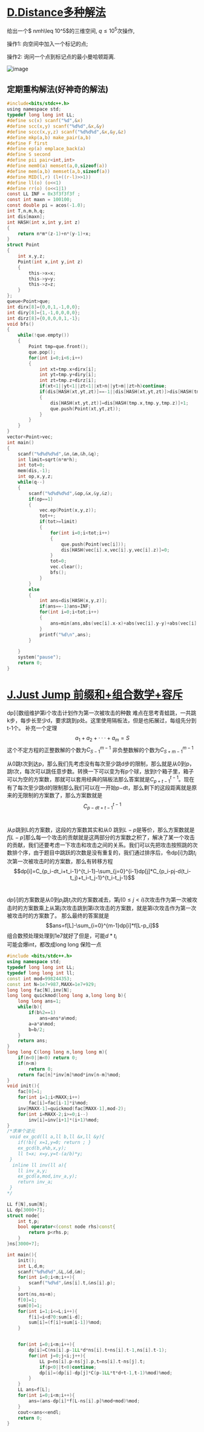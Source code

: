 # [D.Distance多种解法](https://ac.nowcoder.com/acm/contest/888/D)
给出一个$ n*m*h\leq 10^5$的三维空间, $q\leq10^5$次操作, 

操作1: 向空间中加入一个标记的点;

操作2: 询问一个点到标记点的最小曼哈顿距离.

![image](https://img-blog.csdnimg.cn/20190810224524255.png)
## 定期重构解法(好神奇的解法)
```c
#include<bits/stdc++.h>
using namespace std;
typedef long long int LL;
#define sc(x) scanf("%d",&x)
#define scc(x,y) scanf("%d%d",&x,&y)
#define sccc(x,y,z) scanf("%d%d%d",&x,&y,&z)
#define mkp(a,b) make_pair(a,b)
#define F first
#define ep(a) emplace_back(a)
#define S second
#define pii pair<int,int>
#define mem0(a) memset(a,0,sizeof(a))
#define mem(a,b) memset(a,b,sizeof(a))
#define MID(l,r) (l+((r-l)>>1))
#define ll(o) (o<<1)
#define rr(o) (o<<1|1)
const LL INF = 0x3f3f3f3f ;
const int maxn = 100100;
const double pi = acos(-1.0);
int T,n,m,h,q;
int dis[maxn];
int HASH(int x,int y,int z)
{
    return n*m*(z-1)+n*(y-1)+x;
}
struct Point
{
    int x,y,z;
    Point(int x,int y,int z)
    {
        this->x=x;
        this->y=y;
        this->z=z;
    }
};
queue<Point>que;
int dirx[8]={0,0,1,-1,0,0};
int diry[8]={1,-1,0,0,0,0};
int dirz[8]={0,0,0,0,1,-1};
void bfs()
{
    while(!que.empty())
    {
        Point tmp=que.front();
        que.pop();
        for(int i=0;i<6;i++)
        {
            int xt=tmp.x+dirx[i];
            int yt=tmp.y+diry[i];
            int zt=tmp.z+dirz[i];
            if(xt<1||yt<1||zt<1||xt>n||yt>m||zt>h)continue;
            if(dis[HASH(xt,yt,zt)]==-1||dis[HASH(xt,yt,zt)]>dis[HASH(tmp.x,tmp.y,tmp.z)]+1)
            {
                dis[HASH(xt,yt,zt)]=dis[HASH(tmp.x,tmp.y,tmp.z)]+1;
                que.push(Point(xt,yt,zt));
            }
        }
    }
}
vector<Point>vec;
int main()
{
    scanf("%d%d%d%d",&n,&m,&h,&q);
    int limit=sqrt(n*m*h);
    int tot=0;
    mem(dis,-1);
    int op,x,y,z;
    while(q--)
    {
        scanf("%d%d%d%d",&op,&x,&y,&z);
        if(op==1)
        {
            vec.ep(Point(x,y,z));
            tot++;
            if(tot>=limit)
            {
                for(int i=0;i<tot;i++)
                {
                    que.push(Point(vec[i]));
                    dis[HASH(vec[i].x,vec[i].y,vec[i].z)]=0;
                }
                tot=0;
                vec.clear();
                bfs();
            }
        }
        else
        {
            int ans=dis[HASH(x,y,z)];
            if(ans==-1)ans=INF;
            for(int i=0;i<tot;i++)
            {
                ans=min(ans,abs(vec[i].x-x)+abs(vec[i].y-y)+abs(vec[i].z-z));
            }
            printf("%d\n",ans);
        }
        
    }
    system("pause");
    return 0;
}
```
# [J.Just Jump 前缀和+组合数学+容斥](https://ac.nowcoder.com/acm/contest/888/J)
dp[i]数组维护第i个攻击计划作为第一次被攻击的种数
难点在思考青蛙跳，一共跳k步，每步长至少d，要求跳到p处。这里使用隔板法，但是也拓展过，每组先分到t-1个。
补充一个定理
$$a_1+a_2+···+a_m=S$$
这个不定方程的正整数解的个数为$C_{S-1}^{m-1}$
非负整数解的个数为$C_{S+m-1}^{m-1}$

从0跳t次到达p，那么我们先考虑没有每次至少跳d步的限制，那么就是从0到p，跳t次，每次可以跳任意步数。转换一下可以变为有p个球，放到t个箱子里，箱子可以为空的方案数，那就可以套用经典的隔板法那么答案就是$C_{p+t-1}^{t-1}$。现在有了每次至少跳d的限制那么我们可以在一开始p−dt，那么剩下的这段距离就是原来的无限制的方案数了，那么方案数就是
$$C_{p-dt+t-1}^{t-1}$$
​	
 
从p跳到L的方案数，这段的方案数其实和从0 跳到$L-p$是等价，那么方案数就是$f[L-p]$那么每一个攻击的贡献就是这两部分的方案数之积了，解决了某一个攻击的贡献，我们还要考虑一下攻击和攻击之间的关系。我们可以先把攻击按照跳的次数排个序，由于题目中跳跃的次数是没有重复的，我们通过排序后，令dp[i]为跳$t_i$次第一次被攻击时的方案数，那么有转移方程
$$dp[i]=C_{p_i-dt_i+t_i-1}^{t_i-1}-\sum_{j=0}^{i-1}dp[j]*C_{p_i-pj-d(t_i-t_j)+t_i-t_j-1}^{t_i-t_j-1}$$
​	
 

$dp[i]$的方案数是从0到$p_i$跳$t_i$次的方案数减去，第$j(0 \leq j < i)$次攻击作为第一次被攻击时的方案数乘上从第j次攻击跳到第i次攻击的方案数，就是第i次攻击作为第一次被攻击时的方案数了。
那么最终的答案就是
$$ans=f[L]-\sum_{i=0}^{m-1}dp[i]*f[L-p_i]$$
组合数预处理处理到1e7就好了但是，可能$d*t_i$
​	
 可能会爆int，都改成long long 保险一点


```cpp
#include <bits/stdc++.h>
using namespace std;
typedef long long int LL;
typedef long long int ll;
const int mod=998244353;
const int N=1e7+987,MAXX=1e7+929;
long long fac[N],inv[N];
long long quickmod(long long a,long long b){
    long long ans=1;
    while(b){
        if(b%2==1)
            ans=ans*a%mod;
        a=a*a%mod;
        b=b/2;
    }
    return ans;
}
long long C(long long n,long long m){
    if(n<0||m<0) return 0;
    if(n<m)
        return 0;
    return fac[n]*inv[m]%mod*inv[n-m]%mod;
}
void init(){
    fac[0]=1;
    for(int i=1;i<MAXX;i++)
        fac[i]=fac[i-1]*i%mod;
    inv[MAXX-1]=quickmod(fac[MAXX-1],mod-2);
    for(int i=MAXX-2;i>=0;i--)
        inv[i]=inv[i+1]*(i+1)%mod;
}
/*求单个逆元
 void ex_gcd(ll a,ll b,ll &x,ll &y){
    if(!b){ x=1,y=0; return ; }
    ex_gcd(b,a%b,x,y);
    ll t=x; x=y,y=t-(a/b)*y;
 }
  inline ll inv(ll a){
    ll inv_a,y;
    ex_gcd(a,mod,inv_a,y);
    return inv_a;
 }
*/

LL f[N],sum[N];
LL dp[3000+7];
struct node{
    int t,p;
    bool operator<(const node rhs)const{
        return p<rhs.p;
    }
}ns[3000+7];

int main(){
    init();
    int L,d,m;
    scanf("%d%d%d",&L,&d,&m);
    for(int i=0;i<m;i++){
        scanf("%d%d",&ns[i].t,&ns[i].p);
    }
    sort(ns,ns+m);
    f[0]=1;
    sum[0]=1;
    for(int i=1;i<=L;i++){
        f[i]=i<d?0:sum[i-d];
        sum[i]=(f[i]+sum[i-1])%mod;
    }


    for(int i=0;i<m;i++){
        dp[i]=C(ns[i].p-1LL*d*ns[i].t+ns[i].t-1,ns[i].t-1);
        for(int j=0;j<i;j++){
            LL p=ns[i].p-ns[j].p,t=ns[i].t-ns[j].t;
            if(p<0||t<0)continue;
            dp[i]=(dp[i]-dp[j]*C(p-1LL*t*d+t-1,t-1)%mod)%mod;
        }
    }
    LL ans=f[L];
    for(int i=0;i<m;i++){
        ans=(ans-dp[i]*f[L-ns[i].p]%mod+mod)%mod;
    }
    cout<<ans<<endl;
    return 0;
}



```
